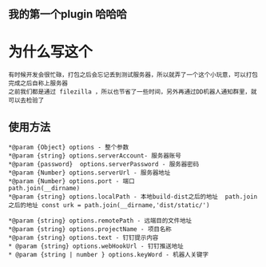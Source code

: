 
## 我的第一个plugin 哈哈哈

# 为什么写这个
    有时候开发会很忙碌，打包之后会忘记丢到测试服务器，所以就弄了一个这个小玩意，可以打包完成之后自称上服务器
    之前我们都是通过 filezilla ，所以也节省了一些时间，另外再通过DD机器人通知群里，就可以去检验了

## 使用方法
    *@param {Object} options - 整个参数
    *@param {string} options.serverAccount- 服务器账号
    *@param {password}  options.serverPassword - 服务器密码
    *@param {Number} options.serverUrl - 服务器地址
    *@param {Number} options.port - 端口
    path.join(__dirname)
    *@param {string} options.localPath - 本地build-dist之后的地址  path.join之后的地址 const urk = path.join(__dirname,'dist/static/')

    *@param {string} options.remotePath - 远端目的文件地址
    *@param {string} options.projectName - 项目名称
    *@param {string} options.text - 钉钉提示内容
    * @param {string} options.webHookUrl - 钉钉推送地址
    * @param {string | number } options.keyWord - 机器人关键字


